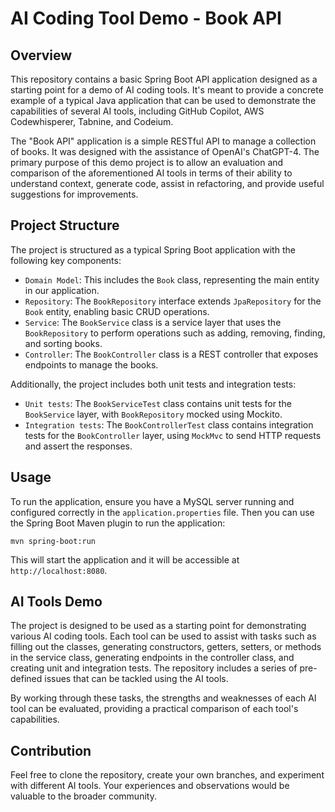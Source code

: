 # AI Coding Tool Demo - Book API

## Overview

This repository contains a basic Spring Boot API application designed as a starting point for a demo of AI coding tools. It's meant to provide a concrete example of a typical Java application that can be used to demonstrate the capabilities of several AI tools, including GitHub Copilot, AWS Codewhisperer, Tabnine, and Codeium.

The "Book API" application is a simple RESTful API to manage a collection of books. It was designed with the assistance of OpenAI's ChatGPT-4. The primary purpose of this demo project is to allow an evaluation and comparison of the aforementioned AI tools in terms of their ability to understand context, generate code, assist in refactoring, and provide useful suggestions for improvements.

## Project Structure

The project is structured as a typical Spring Boot application with the following key components:

- `Domain Model`: This includes the `Book` class, representing the main entity in our application.
- `Repository`: The `BookRepository` interface extends `JpaRepository` for the `Book` entity, enabling basic CRUD operations.
- `Service`: The `BookService` class is a service layer that uses the `BookRepository` to perform operations such as adding, removing, finding, and sorting books.
- `Controller`: The `BookController` class is a REST controller that exposes endpoints to manage the books.

Additionally, the project includes both unit tests and integration tests:

- `Unit tests`: The `BookServiceTest` class contains unit tests for the `BookService` layer, with `BookRepository` mocked using Mockito.
- `Integration tests`: The `BookControllerTest` class contains integration tests for the `BookController` layer, using `MockMvc` to send HTTP requests and assert the responses.

## Usage

To run the application, ensure you have a MySQL server running and configured correctly in the `application.properties` file. Then you can use the Spring Boot Maven plugin to run the application:

```
mvn spring-boot:run
```

This will start the application and it will be accessible at `http://localhost:8080`.

## AI Tools Demo

The project is designed to be used as a starting point for demonstrating various AI coding tools. Each tool can be used to assist with tasks such as filling out the classes, generating constructors, getters, setters, or methods in the service class, generating endpoints in the controller class, and creating unit and integration tests. The repository includes a series of pre-defined issues that can be tackled using the AI tools.

By working through these tasks, the strengths and weaknesses of each AI tool can be evaluated, providing a practical comparison of each tool's capabilities.

## Contribution

Feel free to clone the repository, create your own branches, and experiment with different AI tools. Your experiences and observations would be valuable to the broader community.
